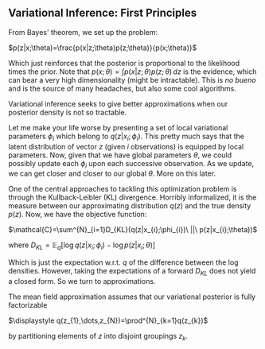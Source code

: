 ## Variational Inference: First Principles
From Bayes' theorem, we set up the problem: 

$p(z|x;\theta)=\frac{p(x|z;\theta)p(z;\theta)}{p(x;\theta)}$

Which just reinforces that the posterior is proportional to the likelihood times the prior. Note that $p(x;\theta)=\int p(x|z;\theta)p(z;\theta) \, dz$ is the evidence, which can bear a very high dimensionality (might be intractable). This is *no bueno* and is the source of many headaches, but also some cool algorithms. 

Variational inference seeks to give better approximations when our posterior density is not so tractable. 

Let me make your life worse by presenting a set of local variational parameters $\phi_{i}$ which belong to $q(z|x_{i};\phi_{i})$. This pretty much says that the latent distribution of vector $z$ (given $i$ observations) is equipped by local parameters. Now, given that we have global parameters $\theta$, we could possibly update each $\phi_{i}$ upon each successive observation. As we update, we can get closer and closer to our global $\theta$. More on this later.

One of the central approaches to tackling this optimization problem is through the Kullback-Leibler (KL) divergence. Horribly informalized, it is the measure between our approximating distribution $q(z)$ and the true density $p(z)$. Now, we have the objective function:

$\mathcal{C}=\sum^{N}_{i=1}D_{KL}(q(z|x_{i};\phi_{i})\ ||\ p(z|x_{i};\theta))$ 

where $D_{KL}=\mathbb{E}_{q}[\log q(z|x_{i};\phi_{i})-\log p(z|x_{i};\theta)]$

Which is just the expectation w.r.t. $q$ of the difference between the log densities.
However, taking the expectations of a forward $D_{KL}$  does not yield a closed form. So we turn to approximations. 


The mean field approximation assumes that our variational posterior is fully factorizable

$\displaystyle q(z_{1},\dots,z_{N})=\prod^{N}_{k=1}q(z_{k})$

by partitioning elements of $z$ into disjoint groupings $z_{k}$.


